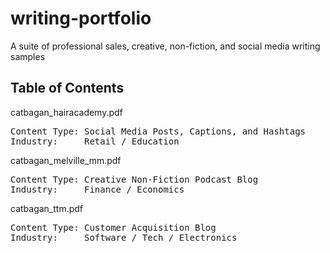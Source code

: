 # writing-portfolio
A suite of professional sales, creative, non-fiction, and social media writing samples

Table of Contents
------------------
catbagan_hairacademy.pdf 
<pre>Content Type: Social Media Posts, Captions, and Hashtags  
Industry:     Retail / Education</pre>

catbagan_melville_mm.pdf 
<pre>Content Type: Creative Non-Fiction Podcast Blog  
Industry:     Finance / Economics</pre>  
  
catbagan_ttm.pdf 
<pre>Content Type: Customer Acquisition Blog  
Industry:     Software / Tech / Electronics</pre>



